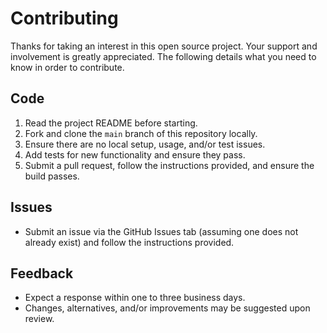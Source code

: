 # Contributing

Thanks for taking an interest in this open source project. Your support and involvement is greatly
appreciated. The following details what you need to know in order to contribute.

## Code

1. Read the project README before starting.
1. Fork and clone the `main` branch of this repository locally.
1. Ensure there are no local setup, usage, and/or test issues.
1. Add tests for new functionality and ensure they pass.
1. Submit a pull request, follow the instructions provided, and ensure the build passes.

## Issues

- Submit an issue via the GitHub Issues tab (assuming one does not already exist) and follow the
  instructions provided.

## Feedback

- Expect a response within one to three business days.
- Changes, alternatives, and/or improvements may be suggested upon review.
